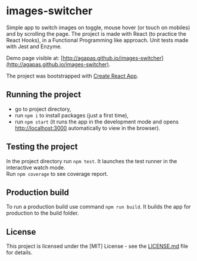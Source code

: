 # images-switcher
Simple app to switch images on toggle, mouse hover (or touch on mobiles) and by scrolling the page.
The project is made with React (to practice the React Hooks), in a Functional Programming like approach.
Unit tests made with Jest and Enzyme.

Demo page visible at: [http://agapas.github.io/images-switcher](http://agapas.github.io/images-switcher).

The project was bootstrapped with [Create React App](https://github.com/facebook/create-react-app).


## Running the project

- go to project directory,
- run `npm i` to install packages (just a first time),
- run `npm start` (it runs the app in the development mode and opens [http://localhost:3000](http://localhost:3000) automatically to view in the browser).


## Testing the project

In the project directory run `npm test`. It launches the test runner in the interactive watch mode.<br>
Run `npm coverage` to see coverage report.


## Production build

To run a production build use command `npm run build`. It builds the app for production to the build folder.


## License

This project is licensed under the [MIT] License - see the [LICENSE.md](LICENSE) file for details.
